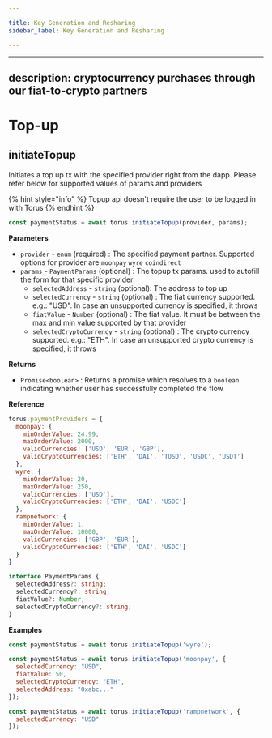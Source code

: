```yaml
---

title: Key Generation and Resharing
sidebar_label: Key Generation and Resharing

---
```


---
description: cryptocurrency purchases through our fiat-to-crypto partners
---

# Top-up

## initiateTopup

Initiates a top up tx with the specified provider right from the dapp. Please refer below for supported values of params and providers

{% hint style="info" %}
Topup api doesn't require the user to be logged in with Torus
{% endhint %}

```javascript
const paymentStatus = await torus.initiateTopup(provider, params);
```

**Parameters**

* `provider` - `enum` \(required\) : The specified payment partner. Supported options for provider are `moonpay` `wyre` `coindirect`
* `params` - `PaymentParams` \(optional\) : The topup tx params. used to autofill the form for that specific provider
  * `selectedAddress` - `string` \(optional\): The address to top up
  * `selectedCurrency` - `string` \(optional\) : The fiat currency supported. e.g.: "USD". In case an unsupported currency is specified, it throws
  * `fiatValue` - `Number` \(optional\) : The fiat value. It must be between the max and min value supported by that provider
  * `selectedCryptoCurrency` - `string` \(optional\) : The crypto currency supported. e.g.: "ETH". In case an unsupported crypto currency is specified, it throws

**Returns**

* `Promise<boolean>` : Returns a promise which resolves to a `boolean` indicating whether user has successfully completed the flow

**Reference**

```javascript
torus.paymentProviders = {
  moonpay: {
    minOrderValue: 24.99,
    maxOrderValue: 2000,
    validCurrencies: ['USD', 'EUR', 'GBP'],
    validCryptoCurrencies: ['ETH', 'DAI', 'TUSD', 'USDC', 'USDT']
  },
  wyre: {
    minOrderValue: 20,
    maxOrderValue: 250,
    validCurrencies: ['USD'],
    validCryptoCurrencies: ['ETH', 'DAI', 'USDC']
  },
  rampnetwork: {
    minOrderValue: 1,
    maxOrderValue: 10000,
    validCurrencies: ['GBP', 'EUR'],
    validCryptoCurrencies: ['ETH', 'DAI', 'USDC']
  }
}
```

```typescript
interface PaymentParams {
  selectedAddress?: string;
  selectedCurrency?: string;
  fiatValue?: Number;
  selectedCryptoCurrency?: string;  
}
```

**Examples**

```javascript
const paymentStatus = await torus.initiateTopup('wyre');
```

```javascript
const paymentStatus = await torus.initiateTopup('moonpay', {
  selectedCurrency: "USD",
  fiatValue: 50,
  selectedCryptoCurrency: "ETH",
  selectedAddress: "0xabc..."
});
```

```javascript
const paymentStatus = await torus.initiateTopup('rampnetwork', {
  selectedCurrency: "USD"
});
```

